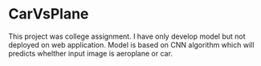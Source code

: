 # CarVsPlane
This project was college assignment. I have only develop model but not deployed on web application. Model is based on CNN algorithm which will predicts whelther input image is aeroplane or car.

